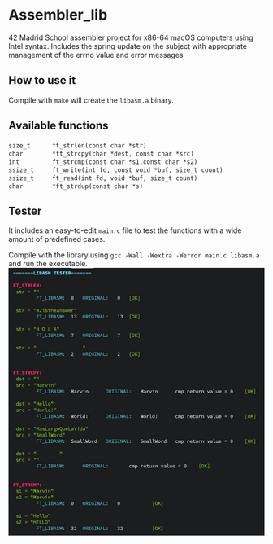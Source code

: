 # Assembler_lib

 42 Madrid School assembler project for x86-64 macOS computers using Intel syntax.
Includes the spring update on the subject with appropriate management of the errno value and error messages

## How to use it

Compile with ``make`` will create the ``libasm.a`` binary.

## Available functions
```
size_t 		ft_strlen(const char *str)
char		*ft_strcpy(char *dest, const char *src)
int			ft_strcmp(const char *s1,const char *s2)
ssize_t		ft_write(int fd, const void *buf, size_t count)
ssize_t		ft_read(int fd, void *buf, size_t count)
char		*ft_strdup(const char *s)
```
## Tester
It includes an easy-to-edit ``main.c`` file to test the functions with a wide amount of predefined cases.

Compile with the library using ``gcc -Wall -Wextra -Werror main.c libasm.a`` and run the executable.
<img src="./tester.png" width="800">
